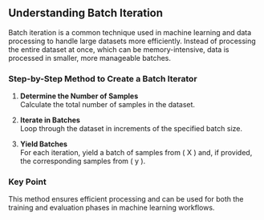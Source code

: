 
## Understanding Batch Iteration

Batch iteration is a common technique used in machine learning and data processing to handle large datasets more efficiently. Instead of processing the entire dataset at once, which can be memory-intensive, data is processed in smaller, more manageable batches.

### Step-by-Step Method to Create a Batch Iterator

1. **Determine the Number of Samples**  
   Calculate the total number of samples in the dataset.

2. **Iterate in Batches**  
   Loop through the dataset in increments of the specified batch size.

3. **Yield Batches**  
   For each iteration, yield a batch of samples from \( X \) and, if provided, the corresponding samples from \( y \).

### Key Point
This method ensures efficient processing and can be used for both the training and evaluation phases in machine learning workflows.
